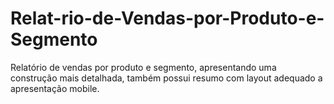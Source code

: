 # Relat-rio-de-Vendas-por-Produto-e-Segmento
Relatório de vendas por produto e segmento, apresentando uma construção mais detalhada, também possui resumo com layout adequado a apresentação mobile.
